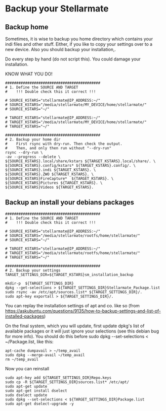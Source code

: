 # Backup your Stellarmate

## Backup home

Sometimes, it is wise to backup you home directory which contains your indi files and other stuff. Either, if you like to copy your settings over to a new device.
Also you should backup your installation,.

Do every step by hand (do not script this). You could damage your installation. 

KNOW WHAT YOU DO!

    ###########################################
    # 1. Define the SOURCE AND TARGET
    #    !!! Double check this it correct !!!
    
    # SOURCE_KSTARS="stellarmate@IP_ADDRESS:~/"
    # SOURCE_KSTARS="/media/stellarmate/MY_DEVICE/home/stellarmate/"
    # SOURCE_KSTARS="~/"
    
    # TARGET_KSTARS="stellarmate@IP_ADDRESS:~/"
    # TARGET_KSTARS="/media/stellarmate/MY_DEVICE/home/stellarmate/"
    # TARGET_KSTARS="~/"
    
    ###########################################
    # 2. Backup your home dir
    #    First rsync with dry-run. Then check the output. 
    #    Then, and only then run without "--dry-run"
    rsync --dry-run \
    -av --progress --delete \
    ${SOURCE_KSTARS}.local/share/kstars ${TARGET_KSTARS}.local/share/. \
    ${SOURCE_KSTARS}.config/kstars* ${TARGET_KSTARS}.config/. \
    ${SOURCE_KSTARS}.indi ${TARGET_KSTARS}. \
    ${SOURCE_KSTARS}.ZWO ${TARGET_KSTARS}. \
    ${SOURCE_KSTARS}FireCapture*  ${TARGET_KSTARS}. \
    ${SOURCE_KSTARS}Pictures ${TARGET_KSTARS}. \
    ${SOURCE_KSTARS}Videos ${TARGET_KSTARS}. 


## Backup an install your debians packages 

    ###########################################
    # 1. Define the SOURCE AND TARGET
    #    !!! Double check this it correct !!!
    
    # SOURCE_KSTARS="stellarmate@IP_ADDRESS:~/"
    # SOURCE_KSTARS="/media/stellarmate/rootfs/home/stellarmate/"
    # SOURCE_KSTARS="~/"
    
    # TARGET_KSTARS="stellarmate@IP_ADDRESS:~/"
    # TARGET_KSTARS="/media/stellarmate/rootfs/home/stellarmate/"
    # TARGET_KSTARS="~/"
       
    ###########################################
    # 2. Backup your settings
    TARGET_SETTINGS_DIR=${TARGET_KSTARS}sm_installation_backup
    
    mkdir-p  ${TARGET_SETTINGS_DIR}
    dpkg --get-selections > ${TARGET_SETTINGS_DIR}Stellarmate_Package.list
    sudo rsync -av /etc/apt/sources.list* ${TARGET_SETTINGS_DIR}/.
    sudo apt-key exportall > ${TARGET_SETTINGS_DIR}/.
    

You can replay the installation settings of apt and co. like so (from https://askubuntu.com/questions/9135/how-to-backup-settings-and-list-of-installed-packages)

On the final system, which you will update, first update dpkg's list of available packages or it will just ignore your selections (see this debian bug for more info). You should do this before sudo dpkg --set-selections < ~/Package.list, like this:

    apt-cache dumpavail > ~/temp_avail
    sudo dpkg --merge-avail ~/temp_avail
    rm ~/temp_avail

Now you can reinstall

    sudo apt-key add ${TARGET_SETTINGS_DIR}Repo.keys
    sudo cp -R ${TARGET_SETTINGS_DIR}sources.list* /etc/apt/
    sudo apt-get update
    sudo apt-get install dselect
    sudo dselect update
    sudo dpkg --set-selections < ${TARGET_SETTINGS_DIR}Package.list
    sudo apt-get dselect-upgrade -y





    

